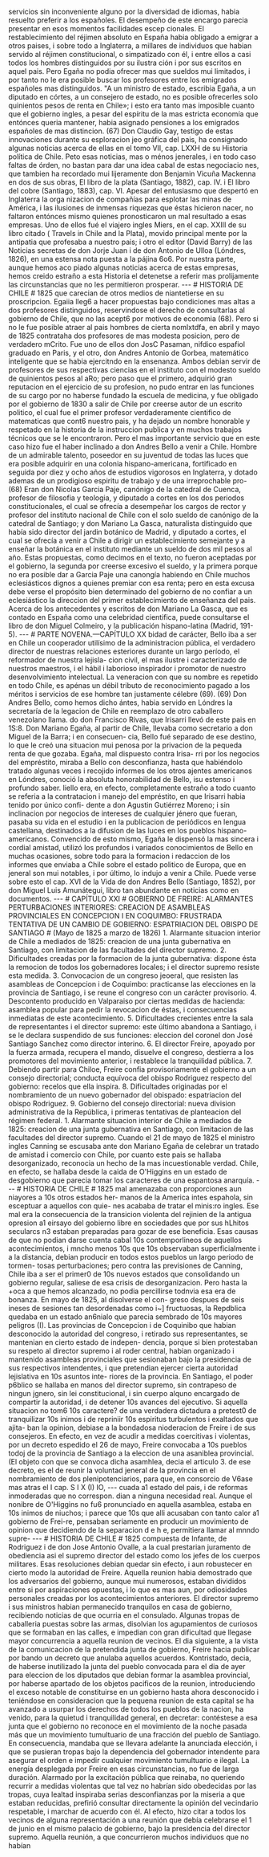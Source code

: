 servicios sin inconveniente alguno por la diversidad de idiomas, habia resuelto preferir a los españoles. El desempeño de este encargo parecia presentar en esos momentos facilidades escep cionales. El restablecimiento del réjimen absoluto en España habia obligado a emigrar a otros paises, i sobre todo a Inglaterra, a millares de individuos que habian servido al réjimen constitucional, o simpatizado con él, i entre ellos a casi todos los hombres distinguidos por su ilustra ción i por sus escritos en aquel pais. Pero Egaña no podia ofrecer mas que sueldos mui limitados, i por tanto no le era posible buscar los profesores entre los emigrados españoles mas distinguidos. "A un ministro de estado, escribia Egaña, a un diputado en córtes, a un consejero de estado, no es posible ofrecerles solo quinientos pesos de renta en Chile»; i esto era tanto mas imposible cuanto que el gobierno ingles, a pesar del espíritu de la mas estricta economía que entónces queria mantener, habia asignado pensiones a los emigrados españoles de mas distincion. (67) Don Claudio Gay, testigo de estas innovaciones durante su esploracion jeo gráfica del pais, ha consignado algunas noticias acerca de ellas en el tomo VII, cap. LXXH de su Historia política de Chile. Peto esas noticias, mas o ménos jenerales, i en todo caso faltas de órden, no bastan para dar una idea cabal de estas negociacio nes, que tambien ha recordado mui lijeramente don Benjamin Vicuña Mackenna en dos de sus obras, El libro de la plata (Santiago, 1882), cap. IV. i El libro del cobre (Santiago, 1883), cap. VI. Apesar del entusiasmo que despertó en Inglaterra la orga nizacion de compañías para esplotar las minas de América, i las ilusiones de inmensas riquezas que éstas hicieron nacer, no faltaron entónces mismo quienes pronosticaron un mal resultado a esas empresas. Uno de ellos fué el viajero ingles Miers, en el cap. XXIII de su libro citado ( Travels in Chile and la Plata), movido principal mente por la antipatia que profesaba a nuestro pais; i otro el editor (David Barry) de las Noticias secretas de don Jorje Juan i de don Antonio de Ulloa (Lóndres, 1826), en una estensa nota puesta a la pájina 6o6. Por nuestra parte, aunque hemos aco piado algunas noticias acerca de estas empresas, hemos creido estraño a esta Historia el detenetse a referir mas prolijamente las circunstancias que no les permitieron prosperar. --- # HISTORIA DE CHILE # 1825 que carecian de otros medios de niantetierse en su proscripcion. Egaiia lleg6 a hacer propuestas bajo condiciones mas altas a dos profesores distinguidos, reservindose el derecho de consultarlas al gobierno de Chile, que no las acept6 por motivos de economia (68). Pero si no le fue posible atraer al pais hombres de cierta nomlxtdfa, en abril y mayo de 1825 contrataha dos profesores de mas modesta posicion, pero de verdadero mCrito. Fue uno de ellos don JosC Pasaman, nifdico espafiol graduado en Paris, y el otro, don Andres Antonio de Gorbea, matemático inteligente que se habia ejercitndo en la ensenanza. Ambos debian servir de profesores de sus respectivas ciencias en el instituto con el modesto sueldo de quinientos pesos al aRo; pero paso que el primero, adquirió gran reputacion en el ejercicio de su profesion, no pudo entrar en las funciones de su cargo por no haberse fundado la escuela de medicina, y fue obligado por el gobierno de 1830 a salir de Chile por creerse autor de un escrito politico, el cual fue el primer profesor verdaderamente cientifico de matematicas que cont6 nuestro pais, y ha dejado un nombre honorable y respetado en la historia de la instruccion publica y en muchos trabajos técnicos que se le encontraron. Pero el mas importante servicio que en este caso hizo fue el haber inclinado a don Andres Bello a venir a Chile. Hombre de un admirable talento, poseedor en su juventud de todas las luces que era posible adquirir en una colonia hispano-americana, fortificado en seguida por diez y ocho años de estudios vigorosos en Inglaterra, y dotado ademas de un prodigioso espiritu de trabajo y de una irreprochable pro- (68) Eran don Nicolas Garcia Paje, canónigo de la catedral de Cuenca, profesor de filosofia y teologia, y diputado a cortes en los dos periodos constitucionales, el cual se ofrecía a desempeñar los cargos de rector y profesor del instituto nacional de Chile con el solo sueldo de canónigo de la catedral de Santiago; y don Mariano La Gasca, naturalista distinguido que había sido director del jardin botánico de Madrid, y diputado a cortes, el cual se ofrecía a venir a Chile a dirigir un establecimiento semejante y a enseñar la botánica en el instituto mediante un sueldo de dos mil pesos al año. Estas propuestas, como decimos en el texto, no fueron aceptadas por el gobierno, la segunda por creerse excesivo el sueldo, y la primera porque no era posible dar a Garcia Paje una canongía habiendo en Chile muchos eclesiásticos dignos a quienes premiar con esa renta; pero en esta excusa debe verse el propósito bien determinado del gobierno de no confiar a un eclesiástico la direccion del primer establecimiento de enseñanza del pais. Acerca de los antecedentes y escritos de don Mariano La Gasca, que es contado en España como una celebridad cientifica, puede consultarse el libro de don Miguel Colmeiro, y la publicación hispano-latina (Madrid, 191-5). --- # PARTE NOVENA.—CAPÍTULO XX bidad de carácter, Bello iba a ser en Chile un cooperador utilísimo de la administracion pública, el verdadero director de nuestras relaciones esteriores durante un largo período, el reformador de nuestra lejisla- cion civil, el mas ilustre i caracterizado de nuestros maestros, i el hábil i laborioso inspirador i promotor de nuestro desenvolvimiento intelectual. La veneracion con que su nombre es repetido en todo Chile, es apénas un débil tributo de reconocimiento pagado a los méritos i servicios de ese hombre tan justamente célebre (69). (69) Don Andres Bello, como hemos dicho ántes, habia servido en Lóndres la secretaría de la legacion de Chile en reemplazo de otro caballero venezolano llama. do don Francisco Rivas, que Irisarri llevó de este pais en 1S:8. Don Mariano Egaña, al partir de Chile, llevaba como secretario a don Miguel de la Barra; i en consecuen- cia, Bello fué separado de ese destino, lo que le creó una situacion mui penosa por la privacion de la pequeda renta de que gozaba. Egaña, mal dispuesto contra Irisa- rri por los negocios del empréstito, miraba a Bello con desconfianza, hasta que habiéndolo tratado algunas veces i recojido informes de los otros ajentes americanos en Lóndres, conoció la absoluta honorabilidad de Bello, isu estenso i profundo saber. liello era, en efecto, completamente estraño a todo cuanto se referia a la contratacion i manejo del empréstito, en que Irisarri habia tenido por único confi- dente a don Agustin Gutiérrez Moreno; i sin inclinacion por negocios de intereses de cualquier jénero que fueran, pasaba su vida en el estudio i en la publicacion de periódicos en lengua castellana, destinados a la difusion de las luces en los pueblos hispano-americanos. Convencido de esto mismo, Egaña le dispensó la mas sincera i cordial amistad, utilizó los profundos i variados conocimientos de Bello en muchas ocasiones, sobre todo para la formacion i redaccion de los informes que enviaba a Chile sobre el estado politico de Europa, que en jeneral son mui notables, i por último, lo indujo a venir a Chile. Puede verse sobre esto el cap. XVI de la Vida de don Andres Bello (Santiago, 18S2), por don Miguel Luis Amunátegui, libro tan abundante en noticias como en documentos. --- # CAPÍTULO XXI # GOBIERNO DE FREIRE: ALARMANTES PERTURBACIONES INTERIORES: CREACION DE ASAMBLEAS PROVINCIALES EN CONCEPCION I EN COQUIMBO: FRUSTRADA TENTATIVA DE UN CAMBIO DE GOBIERNO: ESPATRIACION DEL OBISPO DE SANTIAGO # (Mayo de 1825 a marzo de 1826) 1. Alarmante situacion interior de Chile a mediados de 1825: creacion de una junta gubernativa en Santiago, con limitacion de las facultades del director supremo. 2. Dificultades creadas por la formacion de la junta gubernativa: dispone ésta la remocion de todos los gobernadores locales; i el director supremo resiste esta medida. 3. Convocacion de un congreso jeoeral, que resisten las asambleas de Concepcion i de Coquimbo: practicanse las elecciones en la provincia de Santiago, i se reune el congreso con un carácter provisorio. 4. Descontento producido en Valparaiso por ciertas medidas de hacienda: asamblea popular para pedir la revocacion de éstas, i consecuencias inmediatas de este acontecimiento. 5. Dificultades crecientes entre la sala de representantes i el director supremo: este último abandona a Santiago, i se le declara suspendido de sus funciones: eleccion del coronel don José Santiago Sanchez como director interino. 6. El director Freire, apoyado por la fuerza armada, recupera el mando, disuelve el congreso, destierra a los promotores del movimiento anterior, i restablece la tranquilidad pública. 7. Debiendo partir para Chiloe, Freire confia provisoriamente el gobierno a un consejo directorial; conducta equívoca del obispo Rodriguez respecto del gobierno: recelos que ella inspira. 8. Dificultades originadas por el nombramiento de un nuevo gobernador del obispado: espatriacion del obispo Rodriguez. 9. Gobierno del consejo directorial: nueva division administrativa de la República, i primeras tentativas de planteacion del régimen federal. 1. Alarmante situacion interior de Chile a mediados de 1825: creacion de una junta gubernativa en Santiago, con limitacion de las facultades del director supremo. Cuando el 21 de mayo de 1825 el ministro ingles Canning se escusaba ante don Mariano Egaña de celebrar un tratado de amistad i comercio con Chile, por cuanto este pais se hallaba desorganizado, reconocia un hecho de la mas incuestionable verdad. Chile, en efecto, se hallaba desde la caida de O'Higgins en un estado de desgobierno que parecia tomar los caracteres de una espantosa anarquía. --- # HISTORIA DE CHILE # 1825 mal amenazaba con proporciones aun niayores a 10s otros estados her- manos de la America intes espahola, sin esceptuar a aquellos con quie- nes acababa de tratar el minis:ro ingles. Ese mal era la consecuencia de la transicion violenta del rejinien de la antigua opresion a1 eirsayo del gobierno libre en sociedades que por sus hLhitos secularcs n3 estaban preparadas para gozar de ese beneficia. Esas causas de que no podian darse cuenta cabal 10s contemporlineos de aquellos acontecimientos, i mncho menos 10s que 10s observaban superficialmente i a la distancia, debian producir en todos estos pueblos un largo periodo de tormen- tosas perturbaciones; pero contra las previsiones de Canning, Chile iba a ser el primer0 de 10s nuevos estados que consolidando un gobierno regular, saliese de esa crisis de desorganizacion. Pero hasta la +oca a que hemos alcanzado, no podia percillirse todnvia esa era de bonanza. En mayo de 1825, al disolverse el con- greso despues de seis ineses de sesiones tan desordenadas como i~] fructuosas, la Repdblica quedaba en un estado an6nialo que parecia sembrado de 10s mayores peligros (I). Las provincias de Concepcion i de Coquinibo que habian desconocido la autoridad del congreso, i retirado sus representantes, se mantenian en cierto estado de indepen- dencia, porque si bien protestaban su respeto al director supremo i al roder central, habian organizado i mantenido asambleas provinciales que sesionaban bajo la presidencia de sus respectivos intendentes, i que pretendian ejercer cierta autoridad lejislativa en 10s asuntos inte- riores de la provincia. En Santiago, el poder p6blico se hallaba en manos del director supremo, sin contrapeso de ningun jgnero, sin lei constitucional, i sin cuerpo alquno encargado de compartir la autoridad, i de detener 10s avances del ejecutivo. Si aquella situacion no tom6 10s caractere? de una verdadera dictadura a pretest0 de tranquilizar 10s inimos i de repriniir 10s espiritus turbulentos i exaltados que ajita- ban la opinion, debiase a la bondadosa nioderacion de Freire i de sus consejeros. En efecto, en vez de acudir a medidas coercitivas i violentas, por un decreto espedido el 26 de mayo, Freire convocaba a 10s pueblos todoj de la provincia de Santiago a la eleccion de una asaniblea provincial. (El objeto con que se convoca dicha asamhlea, decia el articulo 3. de ese decreto, es el de reunir la voluntad jeneral de la provincia en el nombramiento de dos plenipotenciarios, para que, en consorcio de V6ase mas atras el I cap. S I X (I) IO, --- cuada a1 estado del pais, i de reformas inmoderadas que no correspon. dian a ninguna necesidad real. Aunque el nonibre de O'Higgins no fu6 pronunciado en aquella asamblea, estaba en 10s inimos de niuchos; i parece que 10s que alli acusaban con tanto calor a1 gobierno de Frei-re, pensaban seriamente en producir un movimiento de opinion que decidiendo de la separacion d e h e, permitiera llamar al mnndo supre- --- # HISTORIA DE CHILE # 1825 compuesta de Infante, de Rodriguez i de don Jose Antonio Ovalle, a la cual prestarian juramento de obediencia asi el supremo director del estado como los jefes de los cuerpos militares. Esas resoluciones debian quedar sin efecto, i aun robustecer en cierto modo la autoridad de Freire. Aquella reunion habia demostrado que los adversarios del gobierno, aunque mui numerosos, estaban divididos entre si por aspiraciones opuestas, i lo que es mas aun, por odiosidades personales creadas por los acontecimientos anteriores. El director supremo i sus ministros habian permanecido tranquilos en casa de gobierno, recibiendo noticias de que ocurria en el consulado. Algunas tropas de caballeria puestas sobre las armas, disolvian los agupamientos de curiosos que se formaban en las calles, e impedian con gran dificultad que llegase mayor concurrencia a aquella reunion de vecinos. El dia siguiente, a la vista de la comunicacion de la pretendida junta de gobierno, Freire hacia publicar por bando un decreto que anulaba aquellos acuerdos. Kontristado, decia, de haberse inutilizado la junta del pueblo convocada para el dia de ayer para eleccion de los diputados que debian formar la asamblea provincial, por haberse apartado de los objetos pacificos de la reunion, introduciendo el exceso notable de constituirse en un gobierno hasta ahora desconocido i teniéndose en consideracion que la pequena reunion de esta capital se ha avanzado a usurpar los derechos de todos los pueblos de la nacion, ha venido, para la quietud i tranquilidad general, en decretar: contéstese a esa junta que el gobierno no reconoce en el movimiento de la noche pasada más que un movimiento tumultuario de una fracción del pueblo de Santiago. En consecuencia, mandaba que se llevara adelante la anunciada elección, i que se pusieran tropas bajo la dependencia del gobernador intendente para asegurar el orden e impedir cualquier movimiento tumultuario e ilegal. La energía desplegada por Freire en esas circunstancias, no fue de larga duración. Alarmado por la excitación pública que reinaba, no queriendo recurrir a medidas violentas que tal vez no habrían sido obedecidas por las tropas, cuya lealtad inspiraba serias desconfianzas por la miseria a que estaban reducidas, prefirió consultar directamente la opinión del vecindario respetable, i marchar de acuerdo con él. Al efecto, hizo citar a todos los vecinos de alguna representación a una reunión que debía celebrarse el 1 de junio en el mismo palacio de gobierno, bajo la presidencia del director supremo. Aquella reunión, a que concurrieron muchos individuos que no habían